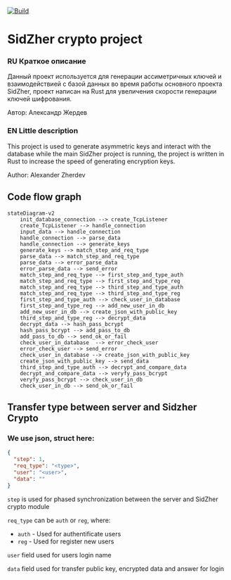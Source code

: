 [![Build](https://github.com/CNDspace/SidZher_crypto/actions/workflows/rust.yml/badge.svg)](https://github.com/CNDspace/SidZher_crypto/actions/workflows/rust.yml)

# SidZher crypto project

### RU Краткое описание
Данный проект используется для генерации ассиметричных ключей и взаимодействией с базой данных во время работы основного проекта SidZher, проект написан на Rust для увеличения скорости генерации ключей шифрования.

Автор: Александр Жердев

### EN Little description
This project is used to generate asymmetric keys and interact with the database while the main SidZher project is running, the project is written in Rust to increase the speed of generating encryption keys.

Author: Alexander Zherdev


## Code flow graph
```mermaid
stateDiagram-v2
    init_database_connection --> create_TcpListener
    create_TcpListener --> handle_connection
    input_data --> handle_connection
    handle_connection --> parse_data
    handle_connection --> generate_keys
    generate_keys --> match_step_and_req_type
    parse_data --> match_step_and_req_type
    parse_data --> error_parse_data
    error_parse_data --> send_error
    match_step_and_req_type --> first_step_and_type_auth
    match_step_and_req_type --> first_step_and_type_reg
    match_step_and_req_type --> third_step_and_type_auth
    match_step_and_req_type --> third_step_and_type_reg
    first_step_and_type_auth --> check_user_in_database
    first_step_and_type_reg --> add_new_user_in_db
    add_new_user_in_db --> create_json_with_public_key
    third_step_and_type_reg --> decrypt_data
    decrypt_data --> hash_pass_bcrypt
    hash_pass_bcrypt --> add_pass_to_db
    add_pass_to_db --> send_ok_or_fail
    check_user_in_database  --> error_check_user
    error_check_user --> send_error
    check_user_in_database --> create_json_with_public_key
    create_json_with_public_key --> send_data
    third_step_and_type_auth --> decrypt_and_compare_data
    decrypt_and_compare_data --> veryfy_pass_bcrypt
    veryfy_pass_bcrypt --> check_user_in_db
    check_user_in_db --> send_ok_or_fail

```

## Transfer type between server and Sidzher Crypto

### We use json, struct here:

```json
{
  "step": 1,
  "req_type": "<type>",
  "user": "<user>",
  "data": ""
}

```

`step` is used for phased synchronization between the server and SidZher crypto module

`req_type` can be `auth` or `reg`, where:

- `auth` - Used for authentificate users
- `reg` - Used for register new users

`user` field used for users login name

`data` field used for transfer public key, encrypted data and answer for login


